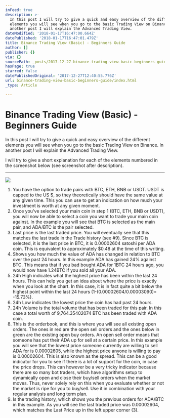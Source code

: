 ```yaml
---
inFeed: true
description: >-
  In this post I will try to give a quick and easy overview of the different
  elements you will see when you go to the basic Trading View on Binance. In
  another post I will explain the Advanced Trading View.
dateModified: '2018-01-17T16:47:00.664Z'
datePublished: '2018-01-17T16:47:01.479Z'
title: Binance Trading View (Basic) - Beginners Guide
author: []
publisher: {}
via: {}
sourcePath: _posts/2017-12-27-binance-trading-view-basic-beginners-guide.md
hasPage: true
starred: false
datePublishedOriginal: '2017-12-27T12:40:55.776Z'
url: binance-trading-view-basic-beginners-guide/index.html
_type: Article

---
```

# Binance Trading View (Basic) - Beginners Guide

In this post I will try to give a quick and easy overview of the different elements you will see when you go to the basic Trading View on Binance. In another post I will explain the Advanced Trading View.

I will try to give a short explanation for each of the elements numbered in the screenshot below (see screenshot after description).

---

![](https://the-grid-user-content.s3-us-west-2.amazonaws.com/7ae5e72f-7b25-46cc-8129-ca78c7d8b79b.png)

1. You have the option to trade pairs with BTC, ETH, BNB or USDT. USDT is capped to the US $, so they theoretically should have the same value at any given time. This you can use to get an indication on how much your investment is worth at any given moment.
2. Once you've selected your main coin in step 1 (BTC, ETH, BNB or USDT), you will now be able to select a coin you want to trade your main coin against. In the example you will see that BTC is selected as the main pair, and ADA/BTC is the pair selected.
3. Last price is the last traded price. You will eventually see that this matches the last trade in the Trade history (see \#9). Since BTC is selected, it is the last price in BTC, it is 0.00002604 satoshi per ADA coin. This is equivalent to approximately $0.48 at the time of this writing.
4. Shows you how much the value of ADA has changed in relation to BTC over the past 24 hours. In this example ADA has gained 24% against BTC. This means that if you bad bought ADA for 1BTC 24 hours ago, you would now have 1.24BTC if you sold all your ADA.
5. 24h High indicates what the highest price has been within the last 24 hours. This can help you get an idea about where the price is exactly when you look at the chart. In this case, it is in fact quite a bit below the highest point within the last 24 hours (1-(0.00002604/0.00003090)= -15.73%).
6. 24h Low indicates the lowest price the coin has had past 24 hours.
7. 24h Volume is the total volume that has been traded for this pair. In this case a total worth of 9,764.35402074 BTC has been traded with ADA coin.
8. This is the orderbook, and this is where you will see all existing open orders. The ones in red are the open sell orders and the ones below in green are the existing open buy orders. An open sell order means that someone has put their ADA up for sell at a certain price. In this example you will see that the lowest price someone currently are willing to sell ADA for is 0.00002605, while the highest price anyone is willing to pay is 0.00002604\. This is also known as the spread. This can be a good indicator for you to see if there is a lot of support for the coin, in case the price drops. This can however be a very tricky indicator because there are so many bot traders, which have algorithms setup to dynamically open and close their buy/sell orders when the market moves. Thus, never solely rely on this when you evaluate whether or not the market is ripe for you to buy/sell. Use it in combination with your regular analysis and long term plan.
9. Is the trading history, which shows you the previous orders for ADA/BTC in this example. As you will see the last traded price was 0.00002604, which matches the Last Price up in the left upper corner (3).